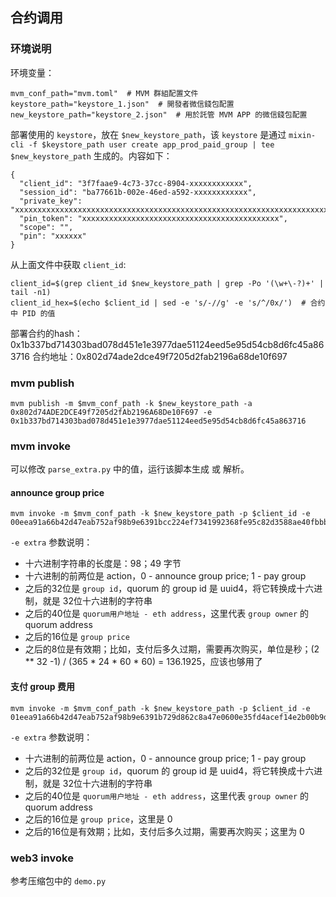 ## 合约调用

### 环境说明

环境变量：
```
mvm_conf_path="mvm.toml"  # MVM 群組配置文件
keystore_path="keystore_1.json"  # 開發者微信錢包配置
new_keystore_path="keystore_2.json"  # 用於託管 MVM APP 的微信錢包配置
```

部署使用的 `keystore`，放在 `$new_keystore_path`，该 `keystore` 是通过 `mixin-cli -f $keystore_path user create app_prod_paid_group | tee $new_keystore_path` 生成的。内容如下：

```
{
  "client_id": "3f7faae9-4c73-37cc-8904-xxxxxxxxxxxx",
  "session_id": "ba77661b-002e-46ed-a592-xxxxxxxxxxxx",
  "private_key": "xxxxxxxxxxxxxxxxxxxxxxxxxxxxxxxxxxxxxxxxxxxxxxxxxxxxxxxxxxxxxxxxxxxxxxxxxxxxxxxxxxxxxx",
  "pin_token": "xxxxxxxxxxxxxxxxxxxxxxxxxxxxxxxxxxxxxxxxxxxx",
  "scope": "",
  "pin": "xxxxxx"
}
```

从上面文件中获取 `client_id`:

```
client_id=$(grep client_id $new_keystore_path | grep -Po '(\w+\-?)+' | tail -n1)
client_id_hex=$(echo $client_id | sed -e 's/-//g' -e 's/^/0x/')  # 合约中 PID 的值
```

部署合约的hash：0x1b337bd714303bad078d451e1e3977dae51124eed5e95d54cb8d6fc45a863716
合约地址：0x802d74ade2dce49f7205d2fab2196a68de10f697

### mvm publish

```
mvm publish -m $mvm_conf_path -k $new_keystore_path -a 0x802d74ADE2DCE49f7205d2fAb2196A68De10F697 -e 0x1b337bd714303bad078d451e1e3977dae51124eed5e95d54cb8d6fc45a863716
```

### mvm invoke

可以修改 `parse_extra.py` 中的值，运行该脚本生成 或 解析。

#### announce group price

```
mvm invoke -m $mvm_conf_path -k $new_keystore_path -p $client_id -e 00eea91a66b42d47eab752af98b9e6391bcc224ef7341992368fe95c82d3588ae40fbbb614000000003b9aca0001e13380
```

`-e extra` 参数说明：
- 十六进制字符串的长度是：98；49 字节
- 十六进制的前两位是 action，0 - announce group price; 1 - pay group
- 之后的32位是 `group id`，quorum 的 group id 是 uuid4，将它转换成十六进制，就是 32位十六进制的字符串
- 之后的40位是 `quorum用户地址 - eth address`，这里代表 `group owner` 的quorum address
- 之后的16位是 `group price`
- 之后的8位是有效期；比如，支付后多久过期，需要再次购买，单位是秒；(2 ** 32 -1) / (365 * 24 * 60 * 60) = 136.1925，应该也够用了

#### 支付 group 费用

```
mvm invoke -m $mvm_conf_path -k $new_keystore_path -p $client_id -e 01eea91a66b42d47eab752af98b9e6391b729d862c8a47e0600e35fd4acef14e2b00b9d0cd000000000000000000000000
```

`-e extra` 参数说明：
- 十六进制的前两位是 action，0 - announce group price; 1 - pay group
- 之后的32位是 `group id`，quorum 的 group id 是 uuid4，将它转换成十六进制，就是 32位十六进制的字符串
- 之后的40位是 `quorum用户地址 - eth address`，这里代表 `group owner` 的quorum address
- 之后的16位是 `group price`，这里是 0
- 之后的16位是有效期；比如，支付后多久过期，需要再次购买；这里为 0

### web3 invoke

参考压缩包中的 `demo.py`
